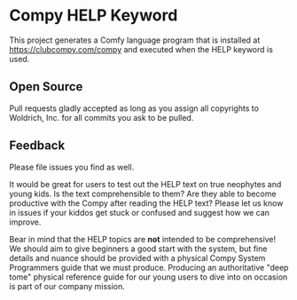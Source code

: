 # Compy HELP Keyword

This project generates a Comfy language program that is installed at https://clubcompy.com/compy and
executed when the HELP keyword is used.

## Open Source

Pull requests gladly accepted as long as you assign all copyrights to Woldrich, Inc. for all commits
you ask to be pulled.

## Feedback

Please file issues you find as well.

It would be great for users to test out the HELP text on true neophytes and young kids.  Is the text
comprehensible to them?  Are they able to become productive with the Compy after reading the HELP text?
Please let us know in issues if your kiddos get stuck or confused and suggest how we can improve.

Bear in mind that the HELP topics are **not** intended to be comprehensive!  We should aim to give
beginners a good start with the system, but fine details and nuance should be provided with a physical
Compy System Programmers guide that we must produce.  Producing an authoritative "deep tome" physical
reference guide for our young users to dive into on occasion is part of our company mission.

